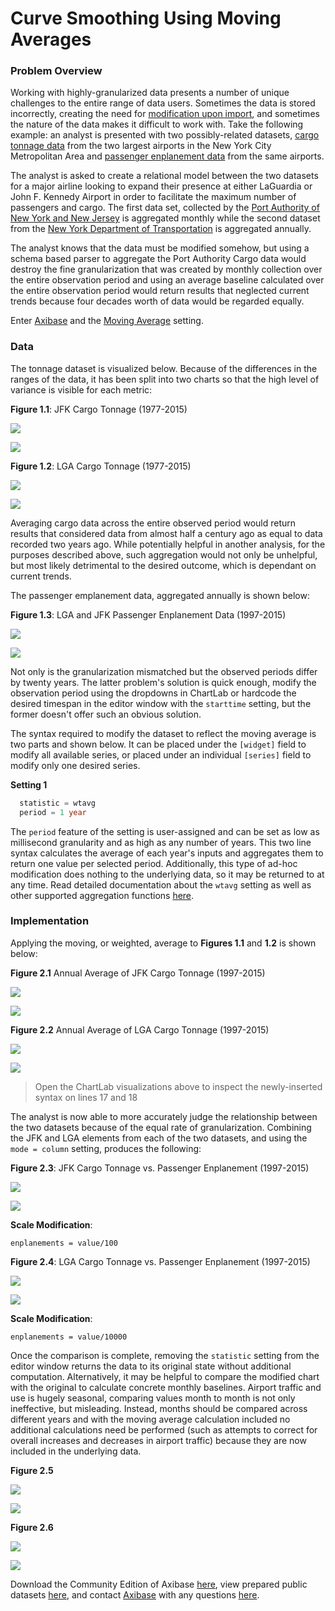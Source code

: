 Curve Smoothing Using Moving Averages
==

### Problem Overview

Working with highly-granularized data presents a number of unique challenges to the entire range of data users. Sometimes
the data is stored incorrectly, creating the need for [modification upon import](/Support/Schema-Parser-Mod-Pre-Import/README.md),
and sometimes the nature of the data makes it difficult to work with. Take the following example: an analyst is presented
with two possibly-related datasets, [cargo tonnage data](https://github.com/axibase/open-data-catalog/blob/master/datasets/nthh-fhwt.md) from
the two largest airports in the New York City Metropolitan Area and [passenger enplanement data](https://github.com/axibase/open-data-catalog/blob/master/datasets/vpv5-zd4k.md)
from the same airports.

The analyst is asked to create a relational model between the two datasets for a major airline looking to expand their presence
at either LaGuardia or John F. Kennedy Airport in order to facilitate the maximum number of passengers and cargo. The first
data set, collected by the [Port Authority of New York and New Jersey](http://www.panynj.gov/) is aggregated monthly while the second dataset from
the [New York Department of Transportation](https://www.dot.ny.gov/index) is aggregated annually.

The analyst knows that the data must be modified somehow, but using a schema based parser to aggregate the Port Authority Cargo data
would destroy the fine granularization that was created by monthly collection over the entire observation period and using an
average baseline calculated over the entire observation period would return results that neglected current trends because 
four decades worth of data would be regarded equally.

Enter [Axibase](https://axibase.com) and the [Moving Average](http://axibase.com/products/axibase-time-series-database/visualization/widgets/configuring-the-widgets/aggregators/)
setting.

### Data 

The tonnage dataset is visualized below. Because of the differences in the ranges of the data, it has been split into two charts so that the high level
of variance is visible for each metric:

**Figure 1.1**: JFK Cargo Tonnage (1977-2015)

![](Images/ra-001.png)

[![](Images/button.png)](https://apps.axibase.com/chartlab/f015978c/10/#fullscreen)

**Figure 1.2**: LGA Cargo Tonnage (1977-2015)

![](Images/ra-002.png)

[![](Images/button.png)](https://apps.axibase.com/chartlab/f015978c/11/#fullscreen)

Averaging cargo data across the entire observed period would return results that considered data from almost
half a century ago as equal to data recorded two years ago. While potentially helpful in another analysis, for the purposes
described above, such aggregation would not only be unhelpful, but most likely detrimental to the desired outcome, which is
dependant on current trends.

The passenger emplanement data, aggregated annually is shown below:

**Figure 1.3**: LGA and JFK Passenger Enplanement Data (1997-2015)

![](Images/ra-003.png)

[![](Images/button.png)](https://apps.axibase.com/chartlab/f015978c/13/#fullscreen)

Not only is the granularization mismatched but the observed periods differ by twenty years. The latter problem's solution is
quick enough, modify the observation period using the dropdowns in ChartLab or hardcode the desired timespan in the editor
window with the `starttime` setting, but the former doesn't offer such an obvious solution.

The syntax required to modify the dataset to reflect the moving average is two parts and shown below. It can be placed under
the `[widget]` field to modify all available series, or placed under an individual `[series]` field to modify only one desired
series.

**Setting 1**

```sql
  statistic = wtavg
  period = 1 year
```

The `period` feature of the setting is user-assigned and can be set as low as millisecond granularity and as high as any 
number of years. This two line syntax calculates the average of each year's inputs and aggregates them to return one value
per selected period. Additionally, this type of ad-hoc modification does nothing to the underlying data, so it may be returned
to at any time. Read detailed documentation about the `wtavg` setting as well as other supported aggregation functions 
[here](https://axibase.com/products/axibase-time-series-database/visualization/widgets/configuring-the-widgets/aggregators/).

### Implementation

Applying the moving, or weighted, average to **Figures 1.1** and **1.2** is shown below:

**Figure 2.1** Annual Average of JFK Cargo Tonnage (1997-2015)

![](Images/ra-004.png)

[![](Images/button.png)](https://apps.axibase.com/chartlab/f015978c/18/#fullscreen)

**Figure 2.2** Annual Average of LGA Cargo Tonnage (1997-2015)

![](Images/ra-005.png)

[![](Images/button.png)](https://apps.axibase.com/chartlab/f015978c/14/#fullscreen)

> Open the ChartLab visualizations above to inspect the newly-inserted syntax on lines 17 and 18

The analyst is now able to more accurately judge the relationship between the two datasets because of the equal rate of 
granularization. Combining the JFK and LGA elements from each of the two datasets, and using the `mode = column` setting, 
produces the following:

**Figure 2.3**: JFK Cargo Tonnage vs. Passenger Enplanement (1997-2015)

![](Images/ra-006.png)

[![](Images/button.png)](https://apps.axibase.com/chartlab/f015978c/16/#fullscreen)

**Scale Modification**:

```enplanements = value/100```

**Figure 2.4**: LGA Cargo Tonnage vs. Passenger Enplanement (1997-2015)

![](Images/ra-007.png)

[![](Images/button.png)](https://apps.axibase.com/chartlab/f015978c/17/#fullscreen)

**Scale Modification**:

```enplanements = value/10000```

Once the comparison is complete, removing the `statistic` setting from the editor window returns the data to its original
state without additional computation. Alternatively, it may be helpful to compare the modified chart with the original to
calculate concrete monthly baselines. Airport traffic and use is hugely seasonal, comparing values month to month is not only
ineffective, but misleading. Instead, months should be compared across different years and with the moving average calculation
included no additional calculations need be performed (such as attempts to correct for overall increases and decreases in
airport traffic) because they are now included in the underlying data.

**Figure 2.5**

![](Images/ra-009.png)

[![](Images/button.png)](https://apps.axibase.com/chartlab/f015978c/22/#fullscreen)

**Figure 2.6**


![](Images/ra-010.png)

[![](Images/button.png)](https://apps.axibase.com/chartlab/f015978c/23/#fullscreen)

Download the Community Edition of Axibase [here](https://github.com/axibase/atsd/blob/master/installation/README.md#installation),
view prepared public datasets [here](https://github.com/axibase/open-data-catalog), and contact [Axibase](https://axibase.com)
with any questions [here](https://axibase.com/feedback/).
